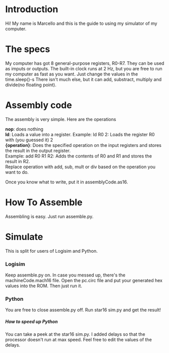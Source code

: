  # Introduction # 

 Hi! My name is Marcello and this is the guide to using my simulator of my computer.

 # The specs #

 My computer has got 8 general-purpose registers, R0-R7. They can be used as imputs or outputs.
 The built-in clock runs at 2 Hz, but you are free to run my computer as fast as you want. Just change the values in the time.sleep()-s
 There isn't much else, but it can add, substract, multiply and divide(no floating point). 
 
 # Assembly code #

 The assembly is very simple. Here are the operations

**nop**: does nothing  
**ld**: Loads a value into a register. Example: ld R0 2: Loads the register R0 with (you guessed it) 2  
**{operation}**: Does the specified operation on the input registers and stores the result in the output register.  
Example: add R0 R1 R2: Adds the contents of R0 and R1 and stores the result in R2.  
Replace operation with add, sub, mult or div based on the operation you want to do.

Once you know what to write, put it in assemblyCode.as16.

# How To Assemble #

Assembling is easy. Just run assemble.py.

# Simulate #

This is split for users of Logisim and Python.

### Logisim ###

Keep assemble.py on. In case you messed up, there's the machineCode.mach16 file. Open the pc.circ file and put your generated hex values into the ROM. Then just run it.

### Python ###

You are free to close assemble.py off. Run star16 sim.py and get the result!

##### How to speed up Python #####

You can take a peek at the star16 sim.py. I added delays so that the processor doesn't run at max speed. Feel free to edit the values of the delays.
